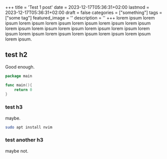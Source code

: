 +++
title = 'Test 1 post'
date = 2023-12-17T05:36:31+02:00
lastmod = 2023-12-17T05:36:31+02:00
draft = false
categories = ["something"]
tags = ["some tag"]
featured_image = ''
description = ''
+++
lorem ipsum lorem ipsum lorem ipsum lorem ipsum lorem ipsum lorem ipsum lorem ipsum lorem ipsum lorem ipsum lorem ipsum lorem ipsum lorem ipsum lorem ipsum lorem ipsum lorem ipsum lorem ipsum lorem ipsum lorem ipsum lorem ipsum.

## test h2

Good enough.

```go
package main

func main(){
    return 0
}
```

### test h3

maybe.

```sh
sudo apt install nvim
```

### test another h3

maybe not.
